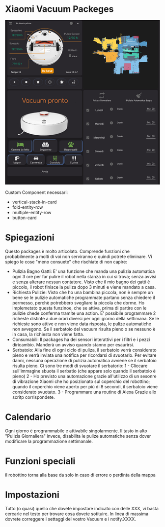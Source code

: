 # Xiaomi Vacuum Packeges
<img src="https://github.com/calas80/Xiaomi-Vacuum-Package/blob/master/Atemprima.PNG" alt="Anteprima">



Custom Component necessari:
  - vertical-stack-in-card
  - fold-entity-row
  - multiple-entity-row
  - button-card

# Spiegazioni
Questo packages è molto articolato. Comprende funzioni che probabilmente a molti di voi non serviranno e quindi potrete eliminare.
Vi spiego le cose "meno consuete" che rischiate di non capire:
- Pulizia Bagno Gatti:
  E' una funzione che manda una pulizia automatica ogni 3 ore per far pulire il robot nella stanza in cui si trova; senza avvisi e senza alterare nessun contatore. Visto che il mio bagno dei gatti è piccolo, il robot finisce la puliza dopo 3 minuti e viene mandato a casa.
- Richiesta Pulizie:
Visto che ho una bambina piccola, non è sempre un bene se le pulizie automatiche programmate partano senza chiedere il permesso, perchè potrebbero svegliare la piccola che dorme. Ho implemetato questa funzinoe, che se attiva, prima di partire con le pulizie chede conferma tramite una action. E' possibile programmare 2 richeste distinte a due orari diversi per ogni giorno della settimana. Se le richieste sono attive e non viene data risposta, le pulize automatiche non avvegono. Se il serbatoio del vacuum risulta pieno o se nessuno è in casa, la richiesta non viene fatta.
- Consumabili:
Il packages ha dei sensori interattivi per i filtri e i pezzi diricambio. Manderà un avviso quando stanno per esaurirsi.
- Serbatoio: Alla fine di ogni ciclo di puliza, il serbatoio verrà considerato pieno e verrà inviata una notifica per ricordarsi di svuotarlo. Per evitare danni, nessuna operazione di pulizia automatica avviene se il serbatoio risulta pieno.
Ci sono tre modi di svuotare il serbatorio:
  1 - Cliccare sull'immagine sbuota il serbatio (che appare solo quando il serbatoio è pieno)
  2 - Ho previsto una automazione grazie all'utilizzo di un sesonre di vibrazione Xiaomi che ho posizionato sul coperchio del robottino; quando il coperchio viene aperto per più di 8 secondi, il serbatoio viene considerato svuotato.
  3 - Programmare una routine di Alexa Grazie allo scritp corrispondete.

# Calendario
Ogni giorno è programmabile e attivabile singolarmente. Il tasto in alto "Pulizia Giornaliera" invece, disabilita le pulize automatiche senza dover modificare la programmazione settimanale.

# Funzioni speciali
il robottino torna alla base da solo in caso di errore o perdinta della mappa

# Impostazioni
Tutto (o quasi) quello che dovete impostare indicato con delle XXX, vi basta cercarle nel testo per trovare cosa dovete sotituire.
In linea di massima dovrete correggere i settaggi del vostro Vacuum e i notify.XXXX.


